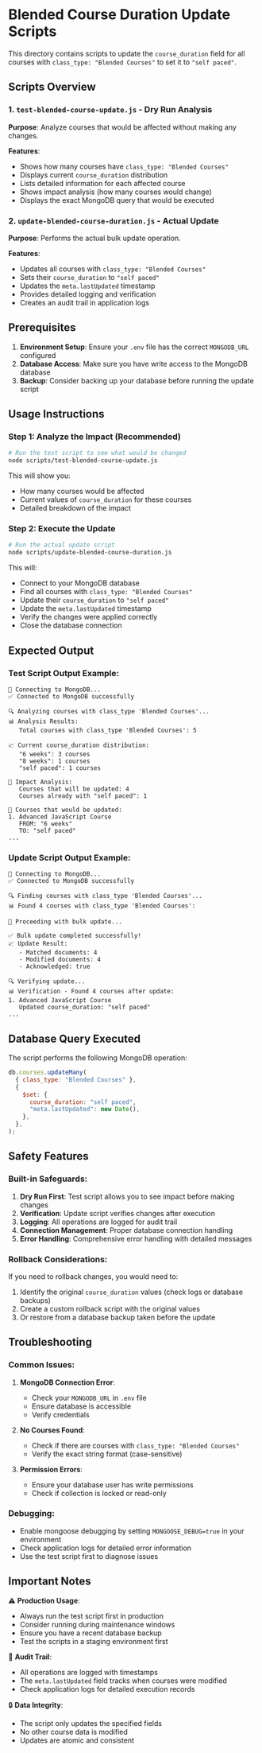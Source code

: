 # Blended Course Duration Update Scripts

This directory contains scripts to update the `course_duration` field for all courses with `class_type: "Blended Courses"` to set it to `"self paced"`.

## Scripts Overview

### 1. `test-blended-course-update.js` - Dry Run Analysis

**Purpose**: Analyze courses that would be affected without making any changes.

**Features**:

- Shows how many courses have `class_type: "Blended Courses"`
- Displays current `course_duration` distribution
- Lists detailed information for each affected course
- Shows impact analysis (how many courses would change)
- Displays the exact MongoDB query that would be executed

### 2. `update-blended-course-duration.js` - Actual Update

**Purpose**: Performs the actual bulk update operation.

**Features**:

- Updates all courses with `class_type: "Blended Courses"`
- Sets their `course_duration` to `"self paced"`
- Updates the `meta.lastUpdated` timestamp
- Provides detailed logging and verification
- Creates an audit trail in application logs

## Prerequisites

1. **Environment Setup**: Ensure your `.env` file has the correct `MONGODB_URL` configured
2. **Database Access**: Make sure you have write access to the MongoDB database
3. **Backup**: Consider backing up your database before running the update script

## Usage Instructions

### Step 1: Analyze the Impact (Recommended)

```bash
# Run the test script to see what would be changed
node scripts/test-blended-course-update.js
```

This will show you:

- How many courses would be affected
- Current values of `course_duration` for these courses
- Detailed breakdown of the impact

### Step 2: Execute the Update

```bash
# Run the actual update script
node scripts/update-blended-course-duration.js
```

This will:

- Connect to your MongoDB database
- Find all courses with `class_type: "Blended Courses"`
- Update their `course_duration` to `"self paced"`
- Update the `meta.lastUpdated` timestamp
- Verify the changes were applied correctly
- Close the database connection

## Expected Output

### Test Script Output Example:

```
🔌 Connecting to MongoDB...
✅ Connected to MongoDB successfully

🔍 Analyzing courses with class_type 'Blended Courses'...
📊 Analysis Results:
   Total courses with class_type 'Blended Courses': 5

📈 Current course_duration distribution:
   "6 weeks": 3 courses
   "8 weeks": 1 courses
   "self paced": 1 courses

🔄 Impact Analysis:
   Courses that will be updated: 4
   Courses already with "self paced": 1

📝 Courses that would be updated:
1. Advanced JavaScript Course
   FROM: "6 weeks"
   TO: "self paced"
...
```

### Update Script Output Example:

```
🔌 Connecting to MongoDB...
✅ Connected to MongoDB successfully

🔍 Finding courses with class_type 'Blended Courses'...
📊 Found 4 courses with class_type 'Blended Courses':

🚀 Proceeding with bulk update...

✅ Bulk update completed successfully!
📈 Update Result:
   - Matched documents: 4
   - Modified documents: 4
   - Acknowledged: true

🔍 Verifying update...
📊 Verification - Found 4 courses after update:
1. Advanced JavaScript Course
   Updated course_duration: "self paced"
...
```

## Database Query Executed

The script performs the following MongoDB operation:

```javascript
db.courses.updateMany(
  { class_type: "Blended Courses" },
  {
    $set: {
      course_duration: "self paced",
      "meta.lastUpdated": new Date(),
    },
  },
);
```

## Safety Features

### Built-in Safeguards:

1. **Dry Run First**: Test script allows you to see impact before making changes
2. **Verification**: Update script verifies changes after execution
3. **Logging**: All operations are logged for audit trail
4. **Connection Management**: Proper database connection handling
5. **Error Handling**: Comprehensive error handling with detailed messages

### Rollback Considerations:

If you need to rollback changes, you would need to:

1. Identify the original `course_duration` values (check logs or database backups)
2. Create a custom rollback script with the original values
3. Or restore from a database backup taken before the update

## Troubleshooting

### Common Issues:

1. **MongoDB Connection Error**:

   - Check your `MONGODB_URL` in `.env` file
   - Ensure database is accessible
   - Verify credentials

2. **No Courses Found**:

   - Check if there are courses with `class_type: "Blended Courses"`
   - Verify the exact string format (case-sensitive)

3. **Permission Errors**:
   - Ensure your database user has write permissions
   - Check if collection is locked or read-only

### Debugging:

- Enable mongoose debugging by setting `MONGOOSE_DEBUG=true` in your environment
- Check application logs for detailed error information
- Use the test script first to diagnose issues

## Important Notes

⚠️ **Production Usage**:

- Always run the test script first in production
- Consider running during maintenance windows
- Ensure you have a recent database backup
- Test the scripts in a staging environment first

📝 **Audit Trail**:

- All operations are logged with timestamps
- The `meta.lastUpdated` field tracks when courses were modified
- Check application logs for detailed execution records

🔒 **Data Integrity**:

- The script only updates the specified fields
- No other course data is modified
- Updates are atomic and consistent
